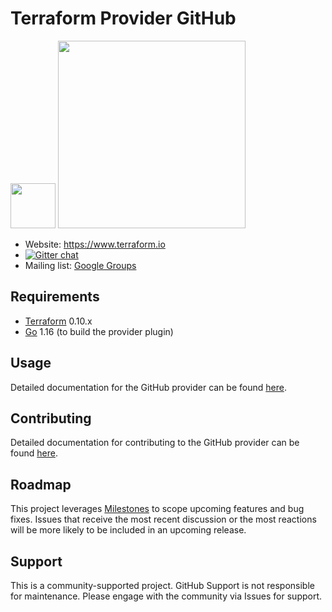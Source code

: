 Terraform Provider GitHub
=========================

<img src="https://cloud.githubusercontent.com/assets/98681/24211275/c4ebd04e-0ee8-11e7-8606-061d656a42df.png" width="72" height="">

<img src="https://cdn.rawgit.com/hashicorp/terraform-website/master/content/source/assets/images/logo-hashicorp.svg" width="300px">

- Website: https://www.terraform.io
- [![Gitter chat](https://badges.gitter.im/hashicorp-terraform/Lobby.svg)](https://gitter.im/hashicorp-terraform/Lobby)
- Mailing list: [Google Groups](http://groups.google.com/group/terraform-tool)

## Requirements

-	[Terraform](https://www.terraform.io/downloads.html) 0.10.x
-	[Go](https://golang.org/doc/install) 1.16 (to build the provider plugin)

## Usage

Detailed documentation for the GitHub provider can be found [here](https://www.terraform.io/docs/providers/github/index.html).

## Contributing

Detailed documentation for contributing to the GitHub provider can be found [here](CONTRIBUTING.md).

## Roadmap

This project leverages [Milestones](https://github.com/integrations/terraform-provider-github/milestones) to scope upcoming features and bug fixes. Issues that receive the most recent discussion or the most reactions will be more likely to be included in an upcoming release.

## Support

This is a community-supported project.  GitHub Support is not responsible for maintenance. Please engage with the community via Issues for support.
